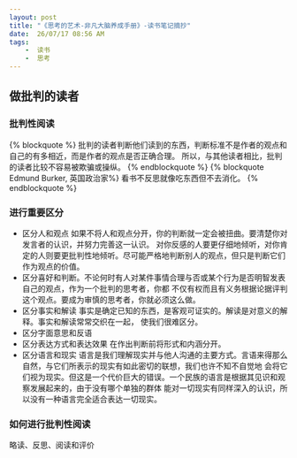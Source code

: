 ```yaml
---
layout: post
title: "《思考的艺术-非凡大脑养成手册》-读书笔记摘抄"
date:  26/07/17 08:56 AM
tags: 
	-  读书
	-  思考
---
```

## 做批判的读者
### 批判性阅读
{% blockquote %}
批判的读者判断他们读到的东西，判断标准不是作者的观点和自己的有多相近，而是作者的观点是否正确合理。
所以，与其他读者相比，批判的读者比较不容易被欺骗或操纵。
{% endblockquote %}
{% blockquote Edmund Burker, 英国政治家%}
看书不反思就像吃东西但不去消化。
{% endblockquote %}
### 进行重要区分
* 区分人和观点 如果不将人和观点分开，你的判断就一定会被扭曲。要清楚你对发言者的认识，并努力完善这一认识。
对你反感的人要更仔细地倾听，对你肯定的人则要更批判性地倾听。尽可能严格地判断别人的观点，但只是判断它们作为观点的价值。
* 区分喜好和判断。不论何时有人对某件事情合理与否或某个行为是否明智发表自己的观点，作为一个批判的思考者，你都
不仅有权而且有义务根据论据评判这个观点。要成为审慎的思考者，你就必须这么做。
* 区分事实和解读 事实是确定已知的东西，是客观可证实的。解读是对意义的解释。事实和解读常常交织在一起，
使我们很难区分。
* 区分字面意思和反语 
* 区分表达方式和表达效果 在作出判断前将形式和内涵分开。
* 区分语言和现实
  语言是我们理解现实并与他人沟通的主要方式。言语来得那么自然，与它们所表示的现实有如此密切的联想，我们也许不知不自觉地
  会将它们视为现实。但这是一个代价巨大的错误。一个民族的语言是根据其见识和观察发展起来的，由于没有哪个单独的群体
  能对一切现实有同样深入的认识，所以没有一种语言完全适合表达一切现实。

### 如何进行批判性阅读
略读、反思、阅读和评价
